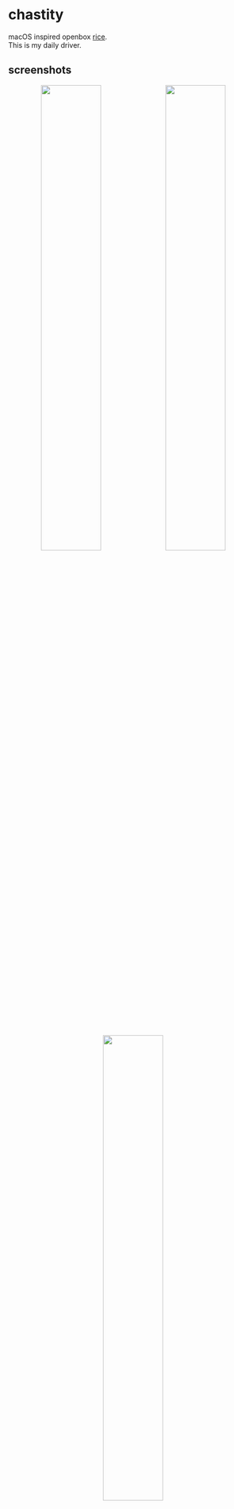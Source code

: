 # chastity
macOS inspired openbox [rice](https://www.reddit.com/r/unixporn/comments/1hs2pm8/openbox_chastity/).  
This is my daily driver.  
## screenshots
<!--![img](.assets/chastity/show1.png)-->
<div align=center>
<img width=49% src=.assets/chastity/show1.png />
<img width=49% src=.assets/chastity/show2.png />
<img width=49% src=.assets/chastity/show3.png />
</div>

# pome
My daily driver before chastity.  
([reddit post](https://www.reddit.com/r/unixporn/comments/1dh09dh/berry_pome_20/))  
## berry
[here](https://github.com/savar95x/berry)'s my build of berry.  
<img width=49% src=.assets/pome2.0/show1.png />
<img width=49% src=.assets/pome2.0/show2.png />
<!--img src=.assets/pome2.0/show3.png />
<img src=.assets/pome2.0/show4.png />
<img src=.assets/pome2.0/show5.png /-->
## 2bwm
[here](https://github.com/savar95x/2bwm)'s my build of 2bwm.  
2bwm is doesnt seem to be very power efficient so not recommended.  
([reddit post](https://www.reddit.com/r/unixporn/comments/16ipnru/2bwm_its_pome_again/))  
<img width=49% src=.assets/pome/new3.png />
<img width=49% src=.assets/pome/old.png />

My older rices (endless on dwm, and dkwm) would be in my [junkyard](https://github.com/savar95x/junkyard) and [dwm](https://github.com/savar95x/dwm) repo.

# Installation Guide
***STILL IN WORKS***  

This assumes you already have a working distribution (like Ubuntu or a fresh (or old) Arch install).  
Although I've not checked if the configs have any clashes with user-friendly distributions like Ubuntu, they should still work more or less.  

## Software I use
I've given package names for archlinux/pacman, but you'll have to help yourself for other distributions.  
```bash
# to search software
pacman -Ss "<string you want to query>"
```

### Main Software
| Type | Software/Packages |
| --- | --- |
| terminal | st ([my build](https://github.com/savar95/st)) |
| shell | zsh, zsh-syntax-highlighting |
| editor | neovim |
| file manager | lf, bat, ueberzug (for image previews) |
| window manager | openbox, obconf, lxappearance, xorg-server, xorg-xinit |
| app launcher | rofi |
| bar and dock | polybar and plank |
| browser | firefox |
| image viewer | nsxiv ([here](https://github.com/nsxiv/nsxiv)) |
| document reader | sioyek |
| video player | mpv |
| music | mpd, ncmpcpp |
| torrent | transmission, tremc |
| font management | gucharmap |

Install with this command, replace `paru` with the AUR helper of your choice.  
```bash
paru -S zsh zsh-syntax-highlighting neovim lf bat xorg-server xauth xorg-xinit openbox obconf lxappearance ueberzug rofi firefox sioyek mpv mpd ncmpcpp transimission tremc-git gucharmap polybar plank
```
Don't forget to build *st* and *nsxiv* from the above given links.  
### Drivers and Audio
*Ignore this if you use user-friendly distros, or have a working install already*  
```bash
sudo pacman -S xf86-input-libinput xf86-video-intel mesa vulkan-intel intel-media-driver
```
```bash
sudo pacman -S pipewire wireplumber bluez bluez-utils sof-firmware
```
### For Scripts and Quality of Life
```bash
paru -S xorg-xset xorg-xrdb xorg-xetroot xclip maim slop dunst libnotify imagemagick xcolor xdo xdotool wmctrl light pamixer pulsemixer stow ffmpeg ffmpegthumbnailer
```

### More Software I use
- [autocpu-freq](https://github.com/AdnanHodzic/auto-cpufreq) (for battery efficiency, highly recommended)  
- [yt-dlp](https://github.com/yt-dlp/yt-dlp) (to download youtube videos/playlists)  
- [spotdl](https://github.com/spotDL/spotify-downloader) (to download music)  
- [gotop](https://github.com/xxxserxxx/gotop) (sysinfo, binary from releases recommended)  
- hugo (to manage website)  
- syncthing (for file syncing with phone)  
- cronie (as the cron daemon for periodic health notifications)  
- zed (for markdown previews and playing around)  

These are good software but not necessary for my rice to work.  

## Copying/Symlinking Directories
Backup conflicting configs and use gnu stow
```bash
git clone https://github.com/savar95x/dotfiles
cd dotfiles
mkdir -p ~/.configs.bak
for conf in $(ls configs/.config); do
    [ -f ~/.config/$conf ] && mv ~/.config/$conf ~/.config.bak/$conf
done
stow -t ~/ */
```
Clone this to a directory you usually clone stuff into like ~/.local/repos/, and stow will symlink the way it does.  
Also, do this  
```bash
ln -s ~/.config/zsh/rc ~/.zshrc
ln -s ~/.config/zsh/profile ~/.zprofile
mkdir -p ~/.local/share/themes
ln -s ~/.local/share/themes ~/.themes
mkdir -p ~/.local/share/icons
ln -s ~/.local/share/icons ~/.icons
mkdir -p ~/.local/share/fonts
```

## Setup Cronjob
Install `cronie`, and enable it using  
```bash
sudo systemctl enable cronie
```
and add the following to `cronjob -e`  
```bash
* * * * * ~/.local/scripts/health
```

## Theme, Icons and Fonts
- Icon pack is [Numix circle](https://github.com/numixproject/numix-icon-theme-circle). Clone this into ~/.icons/  
- GTK theme is [Gruvbox Material](https://github.com/TheGreatMcPain/gruvbox-material-gtk). Clone this into ~/.theme/  
- Cursor is [Simp1e](https://www.gnome-look.org/p/1932768). This should also go into ~/.icons/  

Once copied, you can set these using lxappearance.  

- The fonts I use are *[Schibsted Grotesk](https://fonts.google.com/specimen/Schibsted+Grotesk)*, *[Inter](https://fonts.google.com/specimen/Inter)*, and *[Fragment Mono](https://uncut.wtf/monospace/fragment-mono/)*. Icons are from [nerd fonts symbols](https://github.com/ryanoasis/nerd-fonts/releases/download/v3.3.0/NerdFontsSymbolsOnly.zip) and [fontawesome](https://fontawesome.com/download). Make sure their files (.ttf or .otf) are extracted (somewhere) in ~/.local/share/fonts/  

Run this once after extracting fonts  
```bash
fc-cache -fv
```

## Default Shell
```bash
chsh -s /usr/bin/zsh
```
# Launching
**NOTE**: If your system somehow manages audio, you might consider commenting the audio_server.sh command in ~/.zprofile  

To launch openbox, if you do not use a display manager (/a login manager) it should launch itself when you login from tty1 with zsh as the default shell.  
If it doesn't, something might be wrong, check if you linked .zprofile.  
You can try doing this though  
```bash
[ -f ~/.xinitrc ] && mv ~/.xinitrc ~/.config.bak/
ln -s ~/.config/x11/initopenbox ~/.xinitrc
```
Then run  
```bash
startx
```

# Keybindings

Read through ~/.config/openbox/rc.xml for more shortcuts.

| Keybind | Function |
| --- | --- |
| `MOD + Enter` | Launch terminal (st) |
| `MOD + Q` | Close window |
| `MOD + {H,J,K,L}` | Move the window to {Left, Down, Up, Right} |
| `MOD + Shift + {H,J,K,L}` | Resize the window |
| `MOD + Shift + F` | Monocle a window |
| `MOD + F` | Fullscreen a window |
| `MOD + P` | Open app launcher |
| `MOD + S` | List out the useful scripts in ~/.local/scipts/ in rofi |
| `MOD + Shift + S` | Take Screenshot (using maim and slop) |
| `MOD + R` | Open lf (terminal file manager) |

Note: `MOD` is the windows key

<!--
## Installation
I'm writing it with a fresh install of [void linux](https://voidlinux.org) in mind (even though my main device runs arch with these dots). But it is possible to follow along the intructions for any distro with slight adjustments (mainly for package names).
Also, this rice was made on a 1920x1080 monitor, so for now you'll have to edit some configs (namely berry, rofi, poybar) to fit your setup.

### Overview
I manage my dotfiles using gnu `stow`. The way I use it is that my dotfiles (this git repo) are kept in a separate directory anywhere on the system, and then I use stow to symlink them to their original rightful paths (the the weird nesting).

### Instructions
#### Internet
log in as root
```bash
vi /etc/wpa_supplicant/wpa_supplicant-1.conf
```
add the following lines
```bash
ctrl_interface=/run/wpa_supplicant
update_config=1
```
save and exit and run
```bash
wpa_passphrase MYSSID passphrase >> /etc/wpa_supplicant/wpa_supplicant-1.conf
wpa_supplicant -B -i *interface* -c /etc/wpa_supplicant/wpa_supplicant-1.conf
```
use `ip link` to identify the interface
[guide](https://wiki.archlinux.org/title/wpa_supplicant)

#### package manager
This updates the packages after first install.
```bash
xbps-install -Su
```
This installs all the needed packages.
```bash
sudo xbps-install -S stow git make neovim iwd bat pkg-config libXft-devel gcc libXinerama-devel xorg-server xf86-input-libinput xauth xclip zsh zsh-syntax-highlighting lf ueberzugpp ffmpegthumbnailer xinit sxhkd wmctrl xdo xdotool xwallpaper xset xsetroot xrdb setkbmap pipewire wireplumber mpd mpc dunst libnotify ncmpcpp picom xbanish redshift polybar rofi mpv pamixer pulsemixer
# autocpu-freq not in xbps repo
```
Installs the graphics drivers for **Intel**. If you're using something else then [see this](https://docs.voidlinux.org/config/graphical-session/graphics-drivers/index.html).
```bash
sudo xbps-install -S xf86-video-intel mesa-dri vulkan-loader mesa-vulkan-intel intel-video-accel
```

#### enabling services
```bash
ln -s /etc/sv/dbus /var/service/
ln -s /etc/sv/iwd /var/service/
# autocpu-freq
```

#### cloning repo
```bash
mkdir -p ~/.local/repos/savar95x
# This is where I recommend to store stuff, and where I personally keep my dots on my system.
cd ~/.local/repos/savar95x
git clone https://github.com/savar95x/dotfiles
```
This clones the dotfiles to ~/.local/repos/savar95x.

#### make
`berry` and `st`.

- Installing st
```bash
cd $HOME/.local/repos/savar95x
git clone https://github.com/savar95x/st.git
cd st/
make
sudo make install
```

- Installing berry
```bash
cd $HOME/.local/repos/savar95x
git clone https://github.com/savar95x/berry.git
cd berry/
make
sudo make install
```

#### backing up ~/.config and symlinking my dotfiles instead.
```bash
#/bin/sh
cd $HOME/.local/repos/savar95x/dotfiles
backup() {
    [ -d ~/.config] && mv ~/.config ~/.config.bak
    [ -d ~/.local/bin] && mv ~/.local/bin ~/.local/bin.bak
    [ -d ~/.local/scripts] && mv ~/.local/scripts ~/.local/scripts.bak
}

remove() {
    [ -d ~/.config] && rm -rf ~/.config
    [ -d ~/.local/bin] && rm -rf ~/.local/bin
    [ -d ~/.local/scripts] && rm -rf ~/.local/scripts
    [ -d ~/.local/run/x11] && rm -rf ~/.local/run/x11
    [ -d ~/.local/run/pipewire] && rm -rf ~/.local/run/pipewire
    [ -d ~/.local/share/spotdl] && rm -rf ~/.local/share/spotdl
}

create() {
    mkdir -p ~/.config
    mkdir -p ~/.local/run
    mkdir -p ~/.local/share
    mkdir -p ~/.local/share/zsh
    mkdir -p ~/.local/share/spotdl
    mkdir -p ~/.local/share/lyrics
    mkdir -p ~/.local/share/cache/lf
    mkdir -p ~/.local/share/themes
    mkdir -p ~/.local/share/icons
    mkdir -p ~/.local/run/x11
    mkdir -p ~/.local/run/pipewire
    mkdir ~/mus
    mkdir ~/dlds
    mkdir ~/dox
    mkdir ~/pix
    mkdir ~/vids
}

stow_stuff() {
    stow -t ~/ */
}

symlinking() {
    ln -s ~/.config/zsh/rc ~/.zshrc
    ln -s ~/.config/zsh/profile ~/.zprofile
    ln -s ~/.local/share/themes ~/.themes
    ln -s ~/.local/share/icons ~/.icons
}

backup
remove
create
stow_stuff
symlinking
```

#### shell
```bash
chsh -s /usr/bin/zsh
```
[guide](https://wiki.archlinux.org/title/command-line_shell)

#### more dependencies
For my scripts to work properly, you'll be needing the following programs:
```bash
ImageMagick xcolor simple-mtpfs xsecurelock xdotool scrot
```
To start the WM, type `startx` from the command line, or just login to tty1.
Raise an issue if something doesn't work.

### TODO
- [ ] Improve install instructions
- [ ] Add fonts, simp1e-cursor, gruvbox-material-gtk (via links and downloading).
- [ ] Fix some shortcuts (like in file manager) being username dependent.
- [ ] Add quality of life stuff like syncthing, downloader-cli, sof-firmware, spotdl (via links and downloading).
- [ ] rofi -show window with hidden windows for quicknote/lofi_music to work

All the important dots should be in openbox/ and scripts/.
Note that the gruvbox directory in openbox/theme/ should go into ~/.theme for obconf to detect it.
And yeah, use obconf to apply the theme to openbox.
The fonts I use are Schibsted Grotesk, Inter, and Fragment Mono.
I'll reorganise the directory structure soon to make it more accessible.
-->
<!--
- [ ] Check out [larbs](https://larbs.xyz) to realise how he does it.
### Thanks
- voldemort(pentest2k) from discord or [KT-Chovy](https://reddit.com/u/KT-Chovy) for bearing every small improvement I made with the rice
- [Elkowar](https://github.com/elkowar/) for making me believe gruvbox can be aesthetic as well
- [adi1090x](https://github.com/adi1090x/) for his rofi configs
-->
